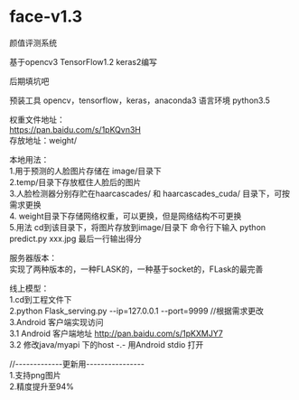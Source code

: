 # face-v1.3
颜值评测系统
  
基于opencv3 TensorFlow1.2 keras2编写
  
后期填坑吧
  
预装工具 opencv，tensorflow，keras，anaconda3 
语言环境 python3.5  
  
权重文件地址：  
https://pan.baidu.com/s/1pKQvn3H  
存放地址：weight/  
  
本地用法：  
1.用于预测的人脸图片存储在 image/目录下  
2.temp/目录下存放框住人脸后的图片    
3.人脸检测器分别存贮在haarcascades/ 和 haarcascades_cuda/ 目录下，可按需求更换  
4. weight目录下存储网络权重，可以更换，但是网络结构不可更换  
5.用法 cd到该目录下，将图片存放到image/目录下 命令行下输入 python predict.py xxx.jpg 最后一行输出得分  
  
服务器版本：  
实现了两种版本的，一种FLASK的，一种基于socket的，FLask的最完善  
  
线上模型：  
1.cd到工程文件下  
2.python Flask_serving.py --ip=127.0.0.1 --port=9999  //根据需求更改  
3.Android 客户端实现访问   
3.1 Android 客户端地址 http://pan.baidu.com/s/1pKXMJY7   
3.2 修改java/myapi 下的host -.- 用Android stdio 打开  

//-------------更新用----------------      
1.支持png图片  
2.精度提升至94%  
